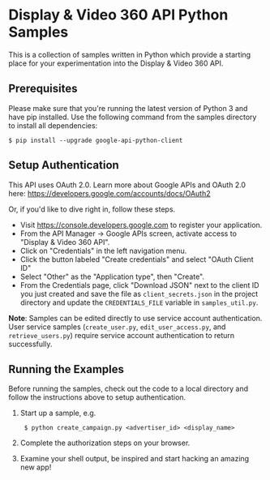 # Display & Video 360 API Python Samples

This is a collection of samples written in Python which provide a starting place
for your experimentation into the Display & Video 360 API.

## Prerequisites

Please make sure that you're running the latest version of Python 3 and have pip
installed. Use the following command from the samples directory to install all
dependencies:

```Batchfile
$ pip install --upgrade google-api-python-client
```

## Setup Authentication

This API uses OAuth 2.0. Learn more about Google APIs and OAuth 2.0 here:
https://developers.google.com/accounts/docs/OAuth2

Or, if you'd like to dive right in, follow these steps.
 - Visit https://console.developers.google.com to register your application.
 - From the API Manager -> Google APIs screen, activate access to
 "Display & Video 360 API".
 - Click on "Credentials" in the left navigation menu.
 - Click the button labeled "Create credentials" and select "OAuth Client ID"
 - Select "Other" as the "Application type", then "Create".
 - From the Credentials page, click "Download JSON" next to the client ID you
 just created and save the file as `client_secrets.json` in the project
 directory and update the `CREDENTIALS_FILE` variable in `samples_util.py`.

**Note**: Samples can be edited directly to use service account authentication.
User service samples (`create_user.py`, `edit_user_access.py`, and
`retrieve_users.py`) require service account authentication to return
successfully.

## Running the Examples

Before running the samples, check out the code to a local directory and follow
the instructions above to setup authentication.

1. Start up a sample, e.g.

        $ python create_campaign.py <advertiser_id> <display_name>

2. Complete the authorization steps on your browser.

3. Examine your shell output, be inspired and start hacking an amazing new app!